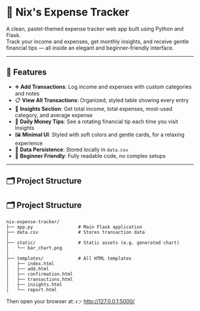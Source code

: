 # 💸 Nix's Expense Tracker

A clean, pastel-themed expense tracker web app built using Python and Flask.  
Track your income and expenses, get monthly insights, and receive gentle financial tips — all inside an elegant and beginner-friendly interface.

---

## 🧁 Features

- ➕ **Add Transactions**: Log income and expenses with custom categories and notes
- 📋 **View All Transactions**: Organized, styled table showing every entry
- 🧠 **Insights Section**: Get total income, total expenses, most-used category, and average expense
- 🌼 **Daily Money Tips**: See a rotating financial tip each time you visit Insights
- 🖼️ **Minimal UI**: Styled with soft colors and gentle cards, for a relaxing experience
- 💾 **Data Persistence**: Stored locally in `data.csv`
- 🧠 **Beginner Friendly**: Fully readable code, no complex setups

---

## 🗂️ Project Structure

## 🗂️ Project Structure

```text
nix-expense-tracker/
├── app.py                 # Main Flask application
├── data.csv               # Stores transaction data
│
├── static/                # Static assets (e.g. generated chart)
│   └── bar_chart.png
│
├── templates/             # All HTML templates
│   ├── index.html
│   ├── add.html
│   ├── confirmation.html
│   ├── transactions.html
│   ├── insights.html
│   └── report.html

```
Then open your browser at:
👉 http://127.0.0.1:5000/
